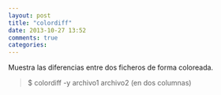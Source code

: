 ```yaml
---
layout: post
title: "colordiff"
date: 2013-10-27 13:52
comments: true
categories: 
---
```

Muestra las diferencias entre dos ficheros de forma coloreada.

>$ colordiff -y archivo1 archivo2  (en dos columnas)

